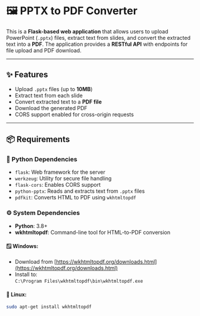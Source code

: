 # 🖼️ PPTX to PDF Converter

This is a **Flask-based web application** that allows users to upload PowerPoint (`.pptx`) files, extract text from slides, and convert the extracted text into a **PDF**. The application provides a **RESTful API** with endpoints for file upload and PDF download.

---

## ✨ Features

- Upload `.pptx` files (up to **10MB**)
- Extract text from each slide
- Convert extracted text to a **PDF file**
- Download the generated PDF
- CORS support enabled for cross-origin requests

---

## 📦 Requirements

### 🐍 Python Dependencies

- `flask`: Web framework for the server
- `werkzeug`: Utility for secure file handling
- `flask-cors`: Enables CORS support
- `python-pptx`: Reads and extracts text from `.pptx` files
- `pdfkit`: Converts HTML to PDF using `wkhtmltopdf`

### ⚙️ System Dependencies

- **Python**: 3.8+
- **wkhtmltopdf**: Command-line tool for HTML-to-PDF conversion

#### 🪟 Windows:
- Download from [https://wkhtmltopdf.org/downloads.html](https://wkhtmltopdf.org/downloads.html)
- Install to:  
  `C:\Program Files\wkhtmltopdf\bin\wkhtmltopdf.exe`

#### 🐧 Linux:
```bash
sudo apt-get install wkhtmltopdf


